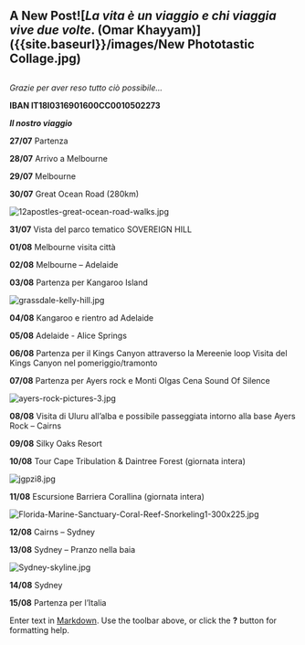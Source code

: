 ## A New Post![_La vita è un viaggio e chi viaggia vive due volte_. (Omar Khayyam)]({{site.baseurl}}/images/New Phototastic Collage.jpg)
##

_Grazie per aver reso tutto ciò possibile..._

**IBAN IT18I0316901600CC0010502273**
											     
**_Il nostro viaggio_**

**27/07** Partenza

**28/07** Arrivo a Melbourne

**29/07** Melbourne  

**30/07** Great Ocean Road (280km)

![12apostles-great-ocean-road-walks.jpg]({{site.baseurl}}/images/12apostles-great-ocean-road-walks.jpg)	

**31/07** Vista del parco tematico SOVEREIGN HILL 	

**01/08** Melbourne visita città  

**02/08** Melbourne – Adelaide 

**03/08** Partenza per Kangaroo Island

![grassdale-kelly-hill.jpg]({{site.baseurl}}/images/grassdale-kelly-hill.jpg)	

**04/08** Kangaroo e rientro ad Adelaide

**05/08** Adelaide - Alice Springs 

**06/08** Partenza per il Kings Canyon attraverso la Mereenie loop 
          Visita del Kings Canyon nel pomeriggio/tramonto
          
**07/08** Partenza per Ayers rock e Monti Olgas 
          Cena Sound Of Silence
          
![ayers-rock-pictures-3.jpg]({{site.baseurl}}/images/ayers-rock-pictures-3.jpg)

**08/08** Visita di Uluru all’alba e possibile passeggiata intorno alla base
	      Ayers Rock – Cairns 
          
**09/08** Silky Oaks Resort 

**10/08** Tour Cape Tribulation & Daintree Forest (giornata intera)

![jgpzi8.jpg]({{site.baseurl}}/images/jgpzi8.jpg)

**11/08** Escursione Barriera Corallina (giornata intera)

![Florida-Marine-Sanctuary-Coral-Reef-Snorkeling1-300x225.jpg]({{site.baseurl}}/images/Florida-Marine-Sanctuary-Coral-Reef-Snorkeling1-300x225.jpg)
	 
**12/08** Cairns – Sydney 

**13/08** Sydney – Pranzo nella baia

![Sydney-skyline.jpg]({{site.baseurl}}/images/Sydney-skyline.jpg)

**14/08** Sydney
		
**15/08** Partenza per l’Italia
		




Enter text in [Markdown](http://daringfireball.net/projects/markdown/). Use the toolbar above, or click the **?** button for formatting help.
